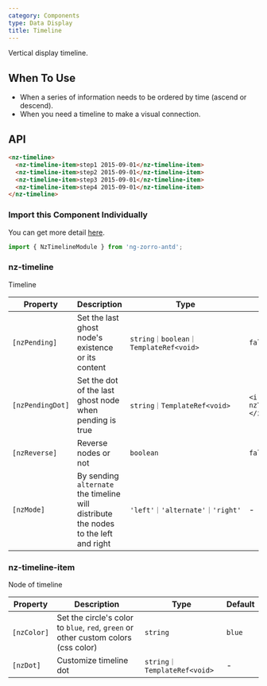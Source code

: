```yaml
---
category: Components
type: Data Display
title: Timeline
---
```


Vertical display timeline.

## When To Use

- When a series of information needs to be ordered by time (ascend or descend).
- When you need a timeline to make a visual connection.

## API

```html
<nz-timeline>
  <nz-timeline-item>step1 2015-09-01</nz-timeline-item>
  <nz-timeline-item>step2 2015-09-01</nz-timeline-item>
  <nz-timeline-item>step3 2015-09-01</nz-timeline-item>
  <nz-timeline-item>step4 2015-09-01</nz-timeline-item>
</nz-timeline>
```

### Import this Component Individually

You can get more detail [here](/docs/getting-started/en#import-a-component-individually).

```ts
import { NzTimelineModule } from 'ng-zorro-antd';
```

### nz-timeline

Timeline

| Property | Description | Type | Default |
| -------- | ----------- | ---- | ------- |
| `[nzPending]` | Set the last ghost node's existence or its content | `string｜boolean｜TemplateRef<void>` | `false` |
| `[nzPendingDot]` | Set the dot of the last ghost node when pending is true | `string｜TemplateRef<void>` | `<i nz-icon nzType="loading"></i>` |
| `[nzReverse]` | Reverse nodes or not | `boolean` | `false` |
| `[nzMode]` | By sending `alternate` the timeline will distribute the nodes to the left and right | `'left'｜'alternate'｜'right'` | - |

### nz-timeline-item

Node of timeline

| Property | Description | Type | Default |
| -------- | ----------- | ---- | ------- |
| `[nzColor]` | Set the circle's color to `blue`, `red`, `green` or other custom colors (css color) | `string` | `blue` |
| `[nzDot]` | Customize timeline dot | `string｜TemplateRef<void>` | - |
